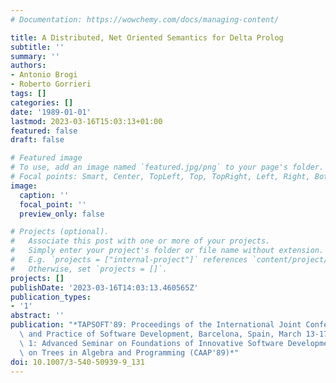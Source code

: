 ```yaml
---
# Documentation: https://wowchemy.com/docs/managing-content/

title: A Distributed, Net Oriented Semantics for Delta Prolog
subtitle: ''
summary: ''
authors:
- Antonio Brogi
- Roberto Gorrieri
tags: []
categories: []
date: '1989-01-01'
lastmod: 2023-03-16T15:03:13+01:00
featured: false
draft: false

# Featured image
# To use, add an image named `featured.jpg/png` to your page's folder.
# Focal points: Smart, Center, TopLeft, Top, TopRight, Left, Right, BottomLeft, Bottom, BottomRight.
image:
  caption: ''
  focal_point: ''
  preview_only: false

# Projects (optional).
#   Associate this post with one or more of your projects.
#   Simply enter your project's folder or file name without extension.
#   E.g. `projects = ["internal-project"]` references `content/project/deep-learning/index.md`.
#   Otherwise, set `projects = []`.
projects: []
publishDate: '2023-03-16T14:03:13.460565Z'
publication_types:
- '1'
abstract: ''
publication: "*TAPSOFT'89: Proceedings of the International Joint Conference on Theory\
  \ and Practice of Software Development, Barcelona, Spain, March 13-17, 1989, Volume\
  \ 1: Advanced Seminar on Foundations of Innovative Software Development I and Colloquium\
  \ on Trees in Algebra and Programming (CAAP'89)*"
doi: 10.1007/3-540-50939-9_131
---
```

